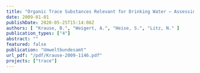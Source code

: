 ```yaml
---
title: "Organic Trace Substances Relevant for Drinking Water – Assessing their Elimination through Bank Filtration. Project acronym: TRACE"
date: 2009-01-01
publishDate: 2020-05-25T15:14:06Z
authors: [ "Krause, B.", "Weigert, A.", "Heise, S.", "Litz, N." ]
publication_types: ["4"]
abstract: ""
featured: false
publication: "Umweltbundesamt"
url_pdf: "/pdf/Krause-2009-1146.pdf"
projects: ["trace"]
---
```



